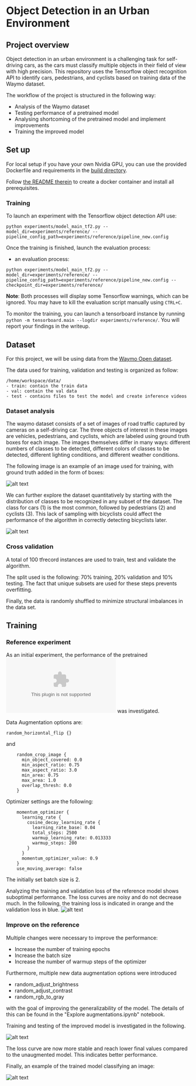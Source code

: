 # Object Detection in an Urban Environment




## Project overview
Object detection in an urban environment is a challenging task for self-driving cars, 
as the cars must classify multiple objects in their field of view with high precision. 
This repository uses the Tensorflow object recognition API to identify cars, pedestrians, and cyclists based 
on training data of the Waymo dataset.

The workflow of the project is structured in the following way:
- Analysis of the Waymo dataset 
- Testing performance of a pretrained model 
- Analysing shortcoming of the pretrained model and implement improvements 
- Training the improved model 


## Set up
For local setup if you have your own Nvidia GPU, you can use the provided Dockerfile and requirements in the [build directory](./build).

Follow [the README therein](./build/README.md) to create a docker container and install all prerequisites.



### Training

To launch an experiment with the Tensorflow object detection API use:
```
python experiments/model_main_tf2.py --model_dir=experiments/reference/ --pipeline_config_path=experiments/reference/pipeline_new.config
```
Once the training is finished, launch the evaluation process:
* an evaluation process:
```
python experiments/model_main_tf2.py --model_dir=experiments/reference/ --pipeline_config_path=experiments/reference/pipeline_new.config --checkpoint_dir=experiments/reference/
```

**Note**: Both processes will display some Tensorflow warnings, which can be ignored. You may have to kill the evaluation script manually using
`CTRL+C`.

To monitor the training, you can launch a tensorboard instance by running `python -m tensorboard.main --logdir experiments/reference/`. You will report your findings in the writeup.

## Dataset

For this project, we will be using data from the [Waymo Open dataset](https://waymo.com/open/).

The data used for training, validation and testing is organized as follow:
```
/home/workspace/data/
- train: contain the train data 
- val: contain the val data 
- test - contains files to test the model and create inference videos
```

### Dataset analysis

The waymo dataset consists of a set of images of road traffic captured by cameras on a self-driving car. The three objects of interest in these images are vehicles, pedestrians, and cyclists, which are labeled using ground truth boxes for each image. The images themselves differ in many ways: different numbers of classes to be detected, different colors of classes to be detected, different lighting conditions, and different weather conditions.

The following image is an example of an image used for training, with ground truth added in the form of boxes:

![alt text](im/ex.png)

We can further explore the dataset quantitatively by starting with the distribution of classes to be recognized in any subset of the dataset. The class for cars (1) is the most common, followed by pedestrians (2) and cyclists (3). This lack of sampling with bicyclists could affect the performance of the algorithm in correctly detecting bicyclists later.

![alt text](im/class_dist.png)


### Cross validation
A total of 100 tfrecord instances are used to train, test and validate the algorithm. 

The split used is the following: 70% training, 20% validation and 10% testing. The fact that unique subsets are used for these steps prevents overfitting. 

Finally, the data is randomly shuffled to minimize structural imbalances in the data set.

## Training
### Reference experiment
As an initial experiment, the performance of the pretrained 
![residual network model ](http://download.tensorflow.org/models/object_detection/tf2/20200711/ssd_resnet50_v1_fpn_640x640_coco17_tpu-8.tar.gz)
was investigated. 

Data Augmentation options are:

```
random_horizontal_flip {}
```

and

```
    random_crop_image {
      min_object_covered: 0.0
      min_aspect_ratio: 0.75
      max_aspect_ratio: 3.0
      min_area: 0.75
      max_area: 1.0
      overlap_thresh: 0.0
    }
```

Optimizer settings are the following:
```
    momentum_optimizer {
      learning_rate {
        cosine_decay_learning_rate {
          learning_rate_base: 0.04
          total_steps: 2500
          warmup_learning_rate: 0.013333
          warmup_steps: 200
        }
      }
      momentum_optimizer_value: 0.9
    }
    use_moving_average: false
```

The initially set batch size is 2. 

Analyzing the training and validation loss of the reference model shows suboptimal performance. 
The loss curves are noisy and do not decrease much. In the following, 
the training loss is indicated in orange and the validation loss in blue.
![alt text](im/un.png)



### Improve on the reference
Multiple changes were necessary to improve the performance: 
- Increase the number of training epochs 
- Increase the batch size 
- Increase the number of warmup steps of the optimizer 

Furthermore, multiple new data augmentation options were introduced

- random_adjust_brightness
- random_adjust_contrast
- random_rgb_to_gray

with the goal of improving the generalizability of the model.
The details of this can be found in the  "Explore augmentations.ipynb" notebook.

Training and testing of the improved model is investigated in the following.

![alt text](im/tr.png)

The loss curve are now more stable and reach lower final values compared to the unaugmented model. 
This indicates better performance.


Finally, an example of the trained model classifying an image:

![alt text](im/ex_tr.png)



